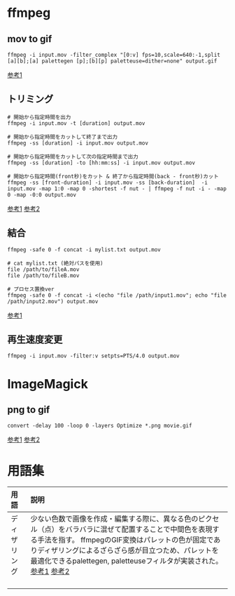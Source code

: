 # ffmpeg
## mov to gif
```
ffmpeg -i input.mov -filter_complex "[0:v] fps=10,scale=640:-1,split [a][b];[a] palettegen [p];[b][p] paletteuse=dither=none" output.gif
```
[参考1](https://qiita.com/yusuga/items/ba7b5c2cac3f2928f040)

## トリミング
```
# 開始から指定時間を出力
ffmpeg -i input.mov -t [duration] output.mov

# 開始から指定時間をカットして終了まで出力
ffmpeg -ss [duration] -i input.mov output.mov

# 開始から指定時間をカットして次の指定時間まで出力
ffmpeg -ss [duration] -to [hh:mm:ss] -i input.mov output.mov

# 開始から指定時間(front秒)をカット & 終了から指定時間(back - front秒)カット
ffmpeg -ss [front-duration] -i input.mov -ss [back-duration]  -i input.mov -map 1:0 -map 0 -shortest -f nut - | ffmpeg -f nut -i - -map 0 -map -0:0 output.mov
```
[参考1](https://nico-lab.net/cutting_ffmpeg/)
[参考2](https://qiita.com/kitar/items/d293e3962ade087fd850)

## 結合
```
ffmpeg -safe 0 -f concat -i mylist.txt output.mov

# cat mylist.txt (絶対パスを使用)
file /path/to/fileA.mov
file /path/to/fileB.mov

# プロセス置換ver
ffmpeg -safe 0 -f concat -i <(echo "file /path/input1.mov"; echo "file /path/input2.mov") output.mov
```
[参考1](https://qiita.com/niusounds/items/c386e02ab8e67030bdc0)

## 再生速度変更
```
ffmpeg -i input.mov -filter:v setpts=PTS/4.0 output.mov
```

# ImageMagick
## png to gif
```
convert -delay 100 -loop 0 -layers Optimize *.png movie.gif
```
[参考1](https://qiita.com/yoya/items/6bacfe84cd49237aea27)
[参考2](http://www.protein.osaka-u.ac.jp/rcsfp/supracryst/suzuki/jpxtal/Katsutani/gif1.php)

# 用語集
| 用語 |説明|
| :--- | :--- |
| ディザリング | 少ない色数で画像を作成・編集する際に、異なる色のピクセル（点）をバラバラに混ぜて配置することで中間色を表現する手法を指す。 ffmpegのGIF変換はパレットの色が固定でありディザリングによるざらざら感が目立つため、パレットを最適化できるpalettegen, paletteuseフィルタが実装された。[参考1](http://fftest33.blog.fc2.com/blog-entry-69.html) [参考2](https://qiita.com/yusuga/items/ba7b5c2cac3f2928f040) |
| | |
| | |
| | |
| | |
